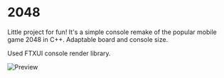 # 2048
Little project for fun! It's a simple console remake of the popular mobile game 2048 in C++. Adaptable board and console size.

Used FTXUI console render library.

![Preview](https://i.ibb.co/bmFVFTb/screenshot-2048.png "Preview")
